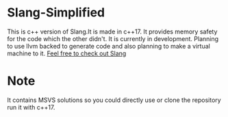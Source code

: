 # Slang-Simplified
 This is c++ version of Slang.It is made in c++17. It provides memory safety for the code which the other didn't.
 It is currently in development.
 Planning to use llvm backed to generate code and also planning to make a virtual machine to it.
 [Feel free to check out Slang](https://github.com/ColderCube/SLang)
# Note
It contains MSVS solutions so you could directly use or clone the repository run it with c++17.
